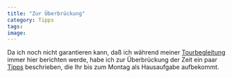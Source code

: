```yaml
---
title: "Zur Überbrückung"
category: Tipps
tags: 
image: 
---
```


Da ich noch nicht garantieren kann, daß ich während meiner [Tourbegleitung](http://www.misantropolis.de/home.php?ID=148) immer hier berichten werde, habe ich zur Überbrückung der Zeit ein paar [Tipps](/category/tipps/) beschrieben, die Ihr bis zum Montag als Hausaufgabe aufbekommt.

